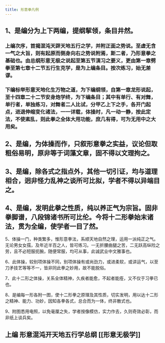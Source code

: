 ```yaml
---
title: 形意拳凡例
---
```


## 1、是编分为上下两编，提纲挈领，条目井然。
### 上编次序，首揭混沌天辟天地五行之学，并附正面之势说。至虚无含一气之大旨，则有起原而侧身向右之势说附焉，斯二者，乃形意拳之基础也。由总纲形意无极之说起至第五节演习之要义，更由第一章劈拳至第七章十二节五行生克学，是为上编条目。按次练习，始无差谬。
### 下编标举形意天地化生万物之道，为下编纲领，自第一章龙形说起，至十四章二十二节安身炮学终，为下编条目；其中有单行、有对舞，单行者，单独练习，对舞者二人比试，分甲乙上下之手，各开门起点，进退伸缩变化诸法，一一详载，体操时，凡一动一静，按此定法，不使紊乱，则此拳之全体大用功能，庶几有得，可为无用中之大用矣。
## 2、是编，为体操而作，只叙形意拳之实益，议论但取粗俗易明，原非等于词藻文章，固不得以文理拘之。
## 3、是编，除各式之指点外，其他一切引证，均与道理相合，迥非怪力乱神之谈所可比拟，学者不得以异端目之。
## 4、是编，发明此拳之性质，纯以养正气为宗旨。固非拳脚谱，八段锦诸书所可比伦。今将十二形拳始末诸法，贯为全编，使学者一目了然。

 

5、体操一门，种类繁多，惟形意拳法，系顺天地自然之理，运用一派纯正之气。无论男女女孺，及年近半百之人，皆可练习。一无折腰曲腿之苦，二无跃高纵险之劳，且不必短服扼腕，随便常服，均可从事，此诚武业中文雅事也。

 

6、此体操，较别项体操不同，别项体操有或尚劲力，或进柔软，或讲运气，以至刀矛技艺等等不一，皆非同此拳之妙用，故不能脱俗。

 

7、此十二形之体操，关系全体精神，久疾者能愈，不起者能痊，又不仅于习拳已也。

 

8、是编每一形各附一图，使十二形拳之原理及其性质，切实发明，用以达十二形之精神、能力、功妙，因知各拳各式，总合而为一体，终非散式也。

 

9、附图悉用电照，以免毫厘之失，学者按像模仿，实力作去，久则奇效必彰，而非纸上谈兵矣。
## 上编 形意混沌开天地五行学总纲 [[形意无极学]]
